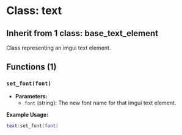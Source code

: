 # Class: text

<!-- 这是一个表示imgui文本元素的类，用于在GUI系统中创建和管理文本显示 -->

## Inherit from 1 class: base_text_element

<!-- 该类继承自base_text_element基类，获得了基本文本元素的所有功能 -->

Class representing an imgui text element.

<!-- 这个类用于表示一个imgui文本元素，可以在界面上显示文字内容 -->

## Functions (1)

### `set_font(font)`

<!-- 设置文本元素的字体，可以改变文本的显示样式 -->

- **Parameters:**
  - `font` (string): The new font name for that imgui text element.

<!-- 参数说明：
  - font：字符串类型，指定要使用的新字体名称，将应用于该imgui文本元素 -->

**Example Usage:**
```lua
text:set_font(font)
```

<!-- 使用示例：
通过调用set_font方法，可以为文本元素设置新的字体。
例如，如果你想将文本改为使用"Arial"字体，可以这样调用：
text:set_font("Arial") -->


